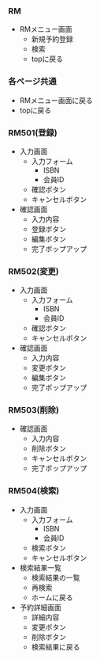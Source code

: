 ### RM
- RMメニュー画面
  - 新規予約登録
  - 検索
  - topに戻る

### 各ページ共通
- RMメニュー画面に戻る
- topに戻る

### RM501(登録)
- 入力画面
  - 入力フォーム
    - ISBN
    - 会員ID
  - 確認ボタン 
  - キャンセルボタン
- 確認画面
    - 入力内容
    - 登録ボタン
    - 編集ボタン
    - 完了ポップアップ

### RM502(変更)
- 入力画面
  - 入力フォーム
    - ISBN
    - 会員ID
  - 確認ボタン 
  - キャンセルボタン
- 確認画面
    - 入力内容
    - 変更ボタン
    - 編集ボタン
    - 完了ポップアップ

### RM503(削除)
- 確認画面
    - 入力内容
    - 削除ボタン
    - キャンセルボタン
    - 完了ポップアップ

### RM504(検索)
- 入力画面
  - 入力フォーム
    - ISBN
    - 会員ID
  - 検索ボタン 
  - キャンセルボタン
- 検索結果一覧
  - 検索結果の一覧
  - 再検索
  - ホームに戻る
- 予約詳細画面
  -  詳細内容
  -  変更ボタン
  -  削除ボタン
  -  検索結果に戻る
